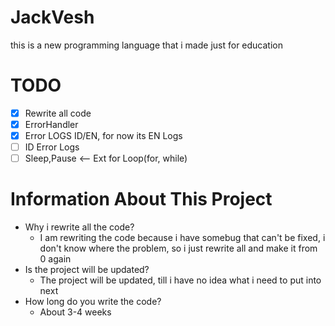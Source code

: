 # JackVesh
this is a new programming language that i made just for education

# TODO
- [X] Rewrite all code
- [X] ErrorHandler
- [X] Error LOGS ID/EN, for now its EN Logs
- [ ] ID Error Logs
- [ ] Sleep,Pause <-- Ext for Loop(for, while)

# Information About This Project
- Why i rewrite all the code?
  - I am rewriting the code because i have somebug that can't be fixed, i don't know where the problem, so i just rewrite all and make it from 0 again
- Is the project will be updated?
  - The project will be updated, till i have no idea what i need to put into next
- How long do you write the code?
  - About 3-4 weeks
